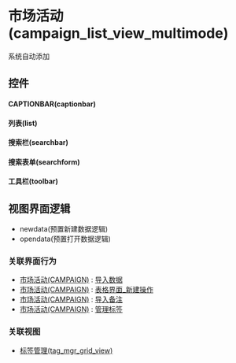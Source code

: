 # 市场活动(campaign_list_view_multimode)  <!-- {docsify-ignore-all} -->


系统自动添加



## 控件
#### CAPTIONBAR(captionbar)
#### 列表(list)
#### 搜索栏(searchbar)
#### 搜索表单(searchform)
#### 工具栏(toolbar)

## 视图界面逻辑
  * newdata(预置新建数据逻辑)
  * opendata(预置打开数据逻辑)


### 关联界面行为
  * [市场活动(CAMPAIGN)](module/crm/campaign) : [导入数据](module/crm/campaign#界面行为)
  * [市场活动(CAMPAIGN)](module/crm/campaign) : [表格界面_新建操作](module/crm/campaign#界面行为)
  * [市场活动(CAMPAIGN)](module/crm/campaign) : [导入备注](module/crm/campaign#界面行为)
  * [市场活动(CAMPAIGN)](module/crm/campaign) : [管理标签](module/crm/campaign#界面行为)

### 关联视图
  * [标签管理(tag_mgr_grid_view)](app/view/tag_mgr_grid_view)

<script>
 const { createApp } = Vue
  createApp({
    data() {
      return {

      }
    }
  }).use(ElementPlus).mount('#app')
</script>
